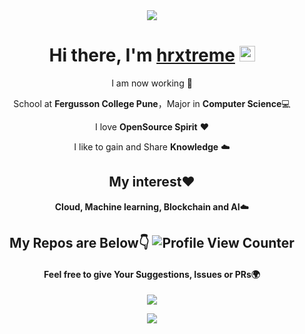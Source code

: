 <div align="center">
  <img align="center" src="https://media1.giphy.com/media/13HgwGsXF0aiGY/giphy.gif" />
<h1>Hi there, I'm <a href="https://www.profylo.com/hrxtreme">hrxtreme</a> <img src="https://media.giphy.com/media/hvRJCLFzcasrR4ia7z/giphy.gif" width="25px"> </h1>
  
I am now working  🐧

School at **Fergusson College Pune**，Major in **Computer Science**💻

I love **OpenSource Spirit** ❤️

I like to gain and Share **Knowledge** ☁️

## My interest❤️ 

**Cloud, Machine learning, Blockchain and AI**☁️


## My Repos are Below👇 ![Profile View Counter](https://komarev.com/ghpvc/?username=hrxtreme)

#### Feel free to give Your Suggestions, Issues or PRs🌍

<img  src="https://github-readme-stats.vercel.app/api?username=hrxtreme&show_icons=true&theme=tokyonight&icon_color=6392DF">
<p align="center">
<img src="https://media.giphy.com/media/137EaR4vAOCn1S/giphy.gif" />
   </p>

</div>

